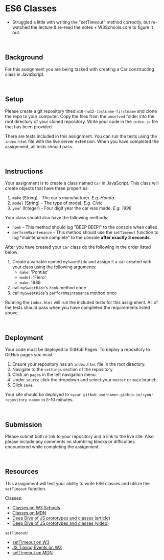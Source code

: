 # ES6 Classes

* Struggled a little with writing the "setTimeout" method correctly, but re-watched the lecture & re-read the notes + W3Schools.com to figure it out.




&nbsp;
## Background

For this assignment you are being tasked with creating a Car constructing class in JavaScript.

&nbsp;
## Setup

Please create a git repository titled `m10-hw12-lastname-firstname` and clone the repo to your computer. Copy the files from the `unsolved` folder into the root directory of your cloned repository. Write your code in the `index.js` file that has been provided.

There are tests included in this assignment. You can run the tests using the `index.html` file with the live server extension. When you have completed the assignment, all tests should pass.

&nbsp;
## Instructions

Your assignment is to create a class named `Car` in JavaScript. This class will create objects that have three properties:

1. `make` (String) - The car's manufacturer. _E.g. Honda_
1. `model` (String) - The type of model. _E.g. Civic_
1. `year` (Integer) - Four digit year the car was made. _E.g. 1998_

Your class should also have the following methods:

- `honk` - This method should log "BEEP BEEP!" to the console when called.
- `performMaintenance` - This method should use the `setTimeout` function to log "maintenance complete" to the console **after exactly 3 seconds**.

After you have created your `Car` class do the following in the order listed below:

1. Create a variable named `mySweetRide` and assign it a car created with your class using the following arguments:
    - `make`: 'Pontiac'
    - `model`: 'Fiero'
    - `make`: 1988
1. call `mySweetRide`'s `honk` method once
1. call `mySweetRide`'s `performMaintenance` method once

Running the `index.html` will run the included tests for this assignment. All of the tests should pass when you have completed the requirements listed above.

&nbsp;
## Deployment

Your code must be deployed to GitHub Pages. To deploy a repository to GitHub pages you must

1. Ensure your repository has an `index.html` file in the root directory.
1. Navigate to the `settings` section of the repository.
1. Click on `pages` in the left navigation menu.
1. Under `source` click the dropdown and select your `master` or `main` branch.
1. Click `save`.

Your site should be deployed to `<your github username>.github.io/<your repository name>` in 5-10 minutes.

&nbsp;
## Submission

Please submit both a link to your repository and a link to the live site. Also please include any comments on stumbling blocks or difficulties encountered while completing the assignment.

&nbsp;
## Resources

This assignment will test your ability to write ES6 classes and utilize the `setTimeout` function.

Classes:

- [Classes on W3 Schools](https://www.w3schools.com/js/js_classes.asp)
- [Classes on MDN](https://developer.mozilla.org/en-US/docs/Web/JavaScript/Reference/Classes)
- [Deep Dive of JS prototypes and classes (article)](https://ui.dev/beginners-guide-to-javascript-prototype/)
- [Deep Dive of JS prototypes and classes (video)](https://www.youtube.com/watch?v=XskMWBXNbp0)

`setTimeout`:

- [setTimeout on W3](https://www.w3schools.com/jsref/met_win_settimeout.asp)
- [JS Timing Events on W3](https://www.w3schools.com/js/js_timing.asp)
- [setTimeout on MDN](https://developer.mozilla.org/en-US/docs/Web/API/WindowOrWorkerGlobalScope/setTimeout)
